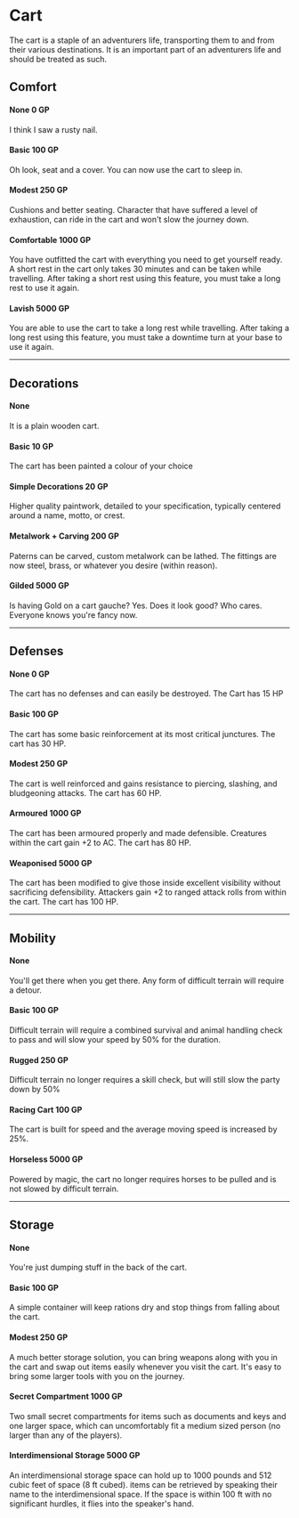# Cart
The cart is a staple of an adventurers life, transporting them to and from their various destinations. It is an important part of an adventurers life and should be treated as such.
## Comfort
#### None 0 GP
I think I saw a rusty nail.
#### Basic 100 GP
Oh look, seat and a cover. You can now use the cart to sleep in.
#### Modest 250 GP
Cushions and better seating. Character that have suffered a level of exhaustion, can ride in the cart and won't slow the journey down. 
#### Comfortable 1000 GP
You have outfitted the cart with everything you need to get yourself ready. A short rest in the cart only takes 30 minutes and can be taken while travelling. After taking a short rest using this feature, you must take a long rest to use it again.
#### Lavish 5000 GP
You are able to use the cart to take a long rest while travelling. After taking a long rest using this feature, you must take a downtime turn at your base to use it again.

---

## Decorations
#### None 
It is a plain wooden cart.
#### Basic 10 GP
The cart has been painted a colour of your choice
#### Simple Decorations 20 GP
Higher quality paintwork, detailed to your specification, typically centered around a name, motto, or crest.
#### Metalwork + Carving 200 GP
Paterns can be carved, custom metalwork can be lathed. The fittings are now steel, brass, or whatever you desire (within reason).
#### Gilded 5000 GP
Is having Gold on a cart gauche? Yes. Does it look good? Who cares. Everyone knows you're fancy now. 

---

## Defenses
#### None 0 GP
The cart has no defenses and can easily be destroyed. The Cart has 15 HP 
#### Basic 100 GP
The cart has some basic reinforcement at its most critical junctures. The cart has 30 HP.
#### Modest 250 GP
The cart is well reinforced and gains resistance to piercing, slashing, and bludgeoning attacks. The cart has 60 HP.
#### Armoured 1000 GP
The cart has been armoured properly and made defensible. Creatures within the cart gain +2 to AC. The cart has 80 HP.
#### Weaponised 5000 GP
The cart has been modified to give those inside excellent visibility without sacrificing defensibility. Attackers gain +2 to ranged attack rolls from within the cart. The cart has 100 HP.

---

## Mobility
#### None
You'll get there when you get there. Any form of difficult terrain will require a detour.
#### Basic 100 GP
Difficult terrain will require a combined survival and animal handling check to pass and will slow your speed by 50% for the duration.
#### Rugged 250 GP
Difficult terrain no longer requires a skill check, but will still slow the party down by 50%
#### Racing Cart 100 GP
The cart is built for speed and the average moving speed is increased by 25%.
#### Horseless 5000 GP
Powered by magic, the cart no longer requires horses to be pulled and is not slowed by difficult terrain.

---

## Storage
#### None
You're just dumping stuff in the back of the cart.
#### Basic 100 GP
A simple container will keep rations dry and stop things from falling about the cart.
#### Modest 250 GP
A much better storage solution, you can bring weapons along with you in the cart and swap out items easily whenever you visit the cart. It's easy to bring some larger tools with you on the journey.
#### Secret Compartment 1000 GP
Two small secret compartments for items such as documents and keys and one larger space, which can uncomfortably fit a medium sized person (no larger than any of the players).
#### Interdimensional Storage 5000 GP
An interdimensional storage space can hold up to 1000 pounds and 512 cubic feet of space (8 ft cubed). items can be retrieved by speaking their name to the interdimensional space. If the space is within 100 ft with no significant hurdles, it flies into the speaker's hand.